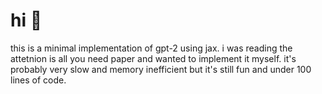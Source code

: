 # hi 🐳

this is a minimal implementation of gpt-2 using jax. i was reading the attetnion is all you need paper and wanted to implement it myself. it's probably very slow and memory inefficient but it's still fun and under 100 lines of code.